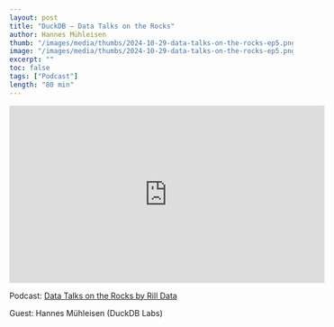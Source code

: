 ```yaml
---
layout: post
title: "DuckDB – Data Talks on the Rocks"
author: Hannes Mühleisen
thumb: "/images/media/thumbs/2024-10-29-data-talks-on-the-rocks-ep5.png"
image: "/images/media/thumbs/2024-10-29-data-talks-on-the-rocks-ep5.png"
excerpt: ""
toc: false
tags: ["Podcast"]
length: "80 min"
---
```


<div class="video-container">
<iframe width="560" height="315" src="https://www.youtube-nocookie.com/embed/a-RmhY5RPVg?si=7nUCLymvtVwG51nc" title="YouTube video player" frameborder="0" allow="accelerometer; autoplay; clipboard-write; encrypted-media; gyroscope; picture-in-picture; web-share" referrerpolicy="strict-origin-when-cross-origin" allowfullscreen></iframe>
</div>

Podcast: [Data Talks on the Rocks by Rill Data](https://www.youtube.com/playlist?list=PL_ZoDsg2yFKgr_YEc4XOY0wlRLqzyR07q)

Guest: Hannes Mühleisen (DuckDB Labs)
